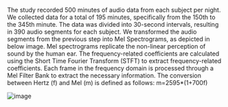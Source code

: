 The study recorded 500 minutes of audio data from each subject per night. We collected data for a total of 195 minutes, specifically from the 150th to the 345th minute. The data was divided into 30-second intervals, resulting in 390 audio segments for each subject.
We transformed the audio segments from the previous step into Mel Spectrograms, as depicted in below image. Mel spectrograms replicate the non-linear perception of sound by the human ear. The frequency-related coefficients are calculated using the Short Time Fourier Transform (STFT) to extract frequency-related coefficients. Each frame in the frequency domain is processed through a Mel Filter Bank to extract the necessary information. The conversion between Hertz (f) and Mel (m) is defined as follows:  m=2595*(1+700f)

![image](https://github.com/bensonhsieh2006/Sleep_Apnea/assets/52516956/edb2db46-6f56-4ceb-9730-269262053fc5)

